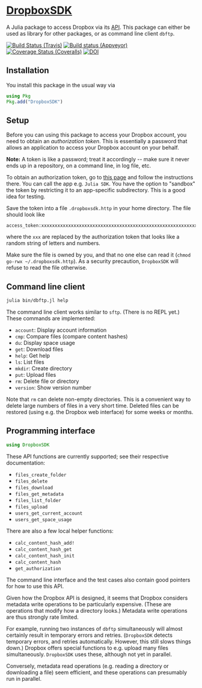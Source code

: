 # [DropboxSDK](https://github.com/eschnett/DropboxSDK.jl)

A Julia package to access Dropbox via its
[API](https://www.dropbox.com/developers/documentation/http). This
package can either be used as library for other packages, or as
command line client `dbftp`.

[![Build Status (Travis)](https://travis-ci.org/eschnett/DropboxSDK.jl.svg?branch=master)](https://travis-ci.org/eschnett/DropboxSDK.jl)
[![Build status (Appveyor)](https://ci.appveyor.com/api/projects/status/eo7ajcctw4666pxm?svg=true)](https://ci.appveyor.com/project/eschnett/dropboxsdk-jl)
[![Coverage Status (Coveralls)](https://coveralls.io/repos/github/eschnett/DropboxSDK.jl/badge.svg?branch=master)](https://coveralls.io/github/eschnett/DropboxSDK.jl?branch=master)
[![DOI](https://zenodo.org/badge/175658475.svg)](https://zenodo.org/badge/latestdoi/175658475)



## Installation

You install this package in the usual way via

```Julia
using Pkg
Pkg.add("DropboxSDK")
```



## Setup

Before you can using this package to access your Dropbox account, you
need to obtain an *authorization token*. This is essentially a
password that allows an application to access your Dropbox account on
your behalf. 

**Note:** A token is like a password; treat it accordingly -- make
sure it never ends up in a repository, on a command line, in log file,
etc.

To obtain an authorization token, go to [this
page](https://www.dropbox.com/developers/apps/create) and follow the
instructions there. You can call the app e.g. `Julia SDK`. You have
the option to "sandbox" the token by restricting it to an app-specific
subdirectory. This is a good idea for testing.

Save the token into a file `.dropboxsdk.http` in your home directory.
The file should look like

```
access_token:xxxxxxxxxxxxxxxxxxxxxxxxxxxxxxxxxxxxxxxxxxxxxxxxxxxxxxxxxxxxxxxx
```

where the `xxx` are replaced by the authorization token that looks
like a random string of letters and numbers.

Make sure the file is owned by you, and that no one else can read it
(`chmod go-rwx ~/.dropboxsdk.http`). As a security precaution,
`DropboxSDK` will refuse to read the file otherwise.



## Command line client

```sh
julia bin/dbftp.jl help
```

The command line client works similar to `sftp`. (There is no REPL
yet.) These commands are implemented:

- `account`: Display account information
- `cmp`: Compare files (compare content hashes)
- `du`: Display space usage
- `get`: Download files
- `help`: Get help
- `ls`: List files
- `mkdir`: Create directory
- `put`: Upload files
- `rm`: Delete file or directory
- `version`: Show version number

Note that `rm` can delete non-empty directories. This is a convenient
way to delete large numbers of files in a very short time. Deleted
files can be restored (using e.g. the Dropbox web interface) for some
weeks or months.



## Programming interface

```Julia
using DropboxSDK
```

These API functions are currently supported; see their respective
documentation:

- `files_create_folder`
- `files_delete`
- `files_download`
- `files_get_metadata`
- `files_list_folder`
- `files_upload`
- `users_get_current_account`
- `users_get_space_usage`

There are also a few local helper functions:

- `calc_content_hash_add!`
- `calc_content_hash_get`
- `calc_content_hash_init`
- `calc_content_hash`
- `get_authorization`

The command line interface and the test cases also contain good
pointers for how to use this API.

Given how the Dropbox API is designed, it seems that Dropbox considers
metadata write operations to be particularly expensive. (These are
operations that modify how a directory looks.) Metadata write
operations are thus strongly rate limited.

For example, running two instances of `dbftp` simultaneously will
almost certainly result in temporary errors and retries. (`DropboxSDK`
detects temporary errors, and retries automatically. However, this
still slows things down.) Dropbox offers special functions to e.g.
upload many files simultaneously. `DropboxSDK` uses these, although
not yet in parallel.

Conversely, metadata read operations (e.g. reading a directory or
downloading a file) seem efficient, and these operations can
presumably run in parallel.
